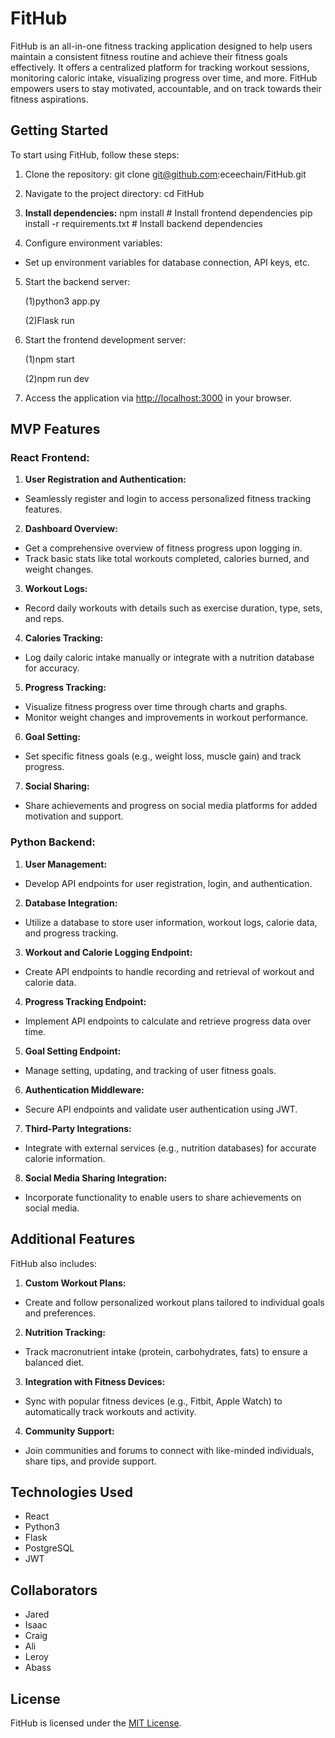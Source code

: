 # FitHub

FitHub is an all-in-one fitness tracking application designed to help users maintain a consistent fitness routine and achieve their fitness goals effectively. It offers a centralized platform for tracking workout sessions, monitoring caloric intake, visualizing progress over time, and more. FitHub empowers users to stay motivated, accountable, and on track towards their fitness aspirations.

## Getting Started

To start using FitHub, follow these steps:

1. Clone the repository:
git clone git@github.com:eceechain/FitHub.git


2. Navigate to the project directory:
cd FitHub


3. **Install dependencies:** 
npm install # Install frontend dependencies
pip install -r requirements.txt # Install backend dependencies


4. Configure environment variables:
- Set up environment variables for database connection, API keys, etc.

5. Start the backend server:

     (1)python3 app.py

     (2)Flask run


6. Start the frontend development server:

     (1)npm start

     (2)npm run dev


7. Access the application via [http://localhost:3000](http://localhost:3000) in your browser.

## MVP Features

### React Frontend:

1. **User Registration and Authentication:** 
- Seamlessly register and login to access personalized fitness tracking features.

2. **Dashboard Overview:** 
- Get a comprehensive overview of fitness progress upon logging in.
- Track basic stats like total workouts completed, calories burned, and weight changes.

3. **Workout Logs:** 
- Record daily workouts with details such as exercise duration, type, sets, and reps.

4. **Calories Tracking:** 
- Log daily caloric intake manually or integrate with a nutrition database for accuracy.

5. **Progress Tracking:** 
- Visualize fitness progress over time through charts and graphs.
- Monitor weight changes and improvements in workout performance.

6. **Goal Setting:** 
- Set specific fitness goals (e.g., weight loss, muscle gain) and track progress.

7. **Social Sharing:** 
- Share achievements and progress on social media platforms for added motivation and support.

### Python Backend:

1. **User Management:** 
- Develop API endpoints for user registration, login, and authentication.

2. **Database Integration:** 
- Utilize a database to store user information, workout logs, calorie data, and progress tracking.

3. **Workout and Calorie Logging Endpoint:** 
- Create API endpoints to handle recording and retrieval of workout and calorie data.

4. **Progress Tracking Endpoint:** 
- Implement API endpoints to calculate and retrieve progress data over time.

5. **Goal Setting Endpoint:** 
- Manage setting, updating, and tracking of user fitness goals.

6. **Authentication Middleware:** 
- Secure API endpoints and validate user authentication using JWT.

7. **Third-Party Integrations:** 
- Integrate with external services (e.g., nutrition databases) for accurate calorie information.

8. **Social Media Sharing Integration:** 
- Incorporate functionality to enable users to share achievements on social media.

## Additional Features

FitHub also includes:

1. **Custom Workout Plans:** 
- Create and follow personalized workout plans tailored to individual goals and preferences.

2. **Nutrition Tracking:** 
- Track macronutrient intake (protein, carbohydrates, fats) to ensure a balanced diet.

3. **Integration with Fitness Devices:** 
- Sync with popular fitness devices (e.g., Fitbit, Apple Watch) to automatically track workouts and activity.

4. **Community Support:** 
- Join communities and forums to connect with like-minded individuals, share tips, and provide support.

## Technologies Used

- React
- Python3
- Flask
- PostgreSQL
- JWT

## Collaborators

- Jared 
- Isaac
- Craig
- Ali
- Leroy
- Abass

## License

FitHub is licensed under the [MIT License](LICENSE). 